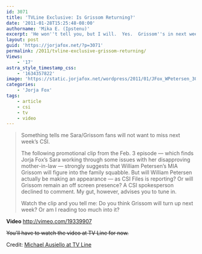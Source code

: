 ```yaml
---
id: 3071
title: 'TVLine Exclusive: Is Grissom Returning?'
date: '2011-01-28T15:25:48-08:00'
authorname: 'Mika E. (Ipstenu)'
excerpt: 'He won''t tell you, but I will.  Yes.  Grissom''s in next week''s episode of CSI.  Here''s more info and more video!'
layout: post
guid: 'https://jorjafox.net/?p=3071'
permalink: /2011/tvline-exclusive-grissom-returning/
Views:
    - '17'
astra_style_timestamp_css:
    - '1634357822'
image: 'https://static.jorjafox.net/wordpress/2011/01/JFox_WPetersen_300.jpg'
categories:
    - 'Jorja Fox'
tags:
    - article
    - csi
    - tv
    - video
---
```


<blockquote>Something tells me Sara/Grissom fans will not want to miss next week’s CSI.

The following promotional clip from the Feb. 3 episode — which finds Jorja Fox’s Sara working through some issues with her disapproving mother-in-law — strongly suggests that William Petersen’s MIA Grissom will figure into the family squabble.
But will William Petersen actually be making an appearance — as CSI Files is reporting? Or will Grissom remain an off screen presence? A CSI spokesperson declined to comment. My gut, however, advises you to tune in.

Watch the clip and you tell me: Do you think Grissom will turn up next week? Or am I reading too much into it?</blockquote>

**Video**
http://vimeo.com/19339907

<del datetime="2011-01-30T01:18:43+00:00">You'll have to watch the video at TV Line for now.</del>

Credit: <a href="http://www.tvline.com/2011/01/exclusive-csi-video-is-grissom-returning/">Michael Ausiello at TV Line</a>
